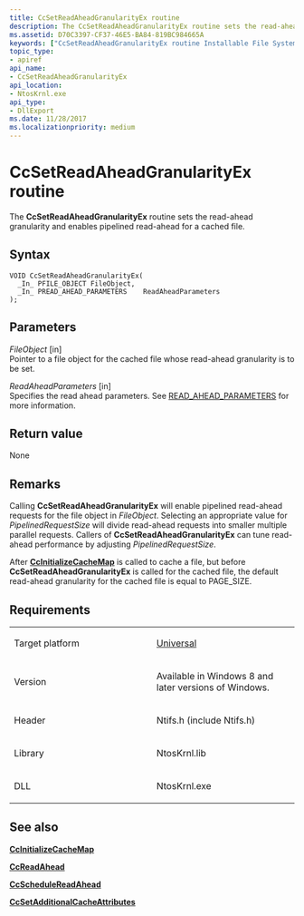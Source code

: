 ```yaml
---
title: CcSetReadAheadGranularityEx routine
description: The CcSetReadAheadGranularityEx routine sets the read-ahead granularity and enables pipelined read-ahead for a cached file.
ms.assetid: D70C3397-CF37-46E5-BA84-819BC984665A
keywords: ["CcSetReadAheadGranularityEx routine Installable File System Drivers"]
topic_type:
- apiref
api_name:
- CcSetReadAheadGranularityEx
api_location:
- NtosKrnl.exe
api_type:
- DllExport
ms.date: 11/28/2017
ms.localizationpriority: medium
---
```


# CcSetReadAheadGranularityEx routine


The **CcSetReadAheadGranularityEx** routine sets the read-ahead granularity and enables pipelined read-ahead for a cached file.

Syntax
------

```ManagedCPlusPlus
VOID CcSetReadAheadGranularityEx(
  _In_ PFILE_OBJECT FileObject,
  _In_ PREAD_AHEAD_PARAMETERS    ReadAheadParameters
);
```

Parameters
----------

*FileObject* \[in\]  
Pointer to a file object for the cached file whose read-ahead granularity is to be set.

*ReadAheadParameters* \[in\]  
Specifies the read ahead parameters. See [READ_AHEAD_PARAMETERS](read-ahead-parameters.md) for more information.

Return value
------------

None

Remarks
-------

Calling **CcSetReadAheadGranularityEx** will enable pipelined read-ahead requests for the file object in *FileObject*. Selecting an appropriate value for *PipelinedRequestSize* will divide read-ahead requests into smaller multiple parallel requests. Callers of **CcSetReadAheadGranularityEx** can tune read-ahead performance by adjusting *PipelinedRequestSize*.

After [**CcInitializeCacheMap**](/windows-hardware/drivers/ddi/ntifs/nf-ntifs-ccinitializecachemap) is called to cache a file, but before **CcSetReadAheadGranularityEx** is called for the cached file, the default read-ahead granularity for the cached file is equal to PAGE\_SIZE.

Requirements
------------

<table>
<colgroup>
<col width="50%" />
<col width="50%" />
</colgroup>
<tbody>
<tr class="odd">
<td align="left"><p>Target platform</p></td>
<td align="left"><a href="https://go.microsoft.com/fwlink/p/?linkid=531356" data-raw-source="[Universal](https://go.microsoft.com/fwlink/p/?linkid=531356)">Universal</a></td>
</tr>
<tr class="even">
<td align="left"><p>Version</p></td>
<td align="left"><p>Available in Windows 8 and later versions of Windows.</p></td>
</tr>
<tr class="odd">
<td align="left"><p>Header</p></td>
<td align="left">Ntifs.h (include Ntifs.h)</td>
</tr>
<tr class="even">
<td align="left"><p>Library</p></td>
<td align="left">NtosKrnl.lib</td>
</tr>
<tr class="odd">
<td align="left"><p>DLL</p></td>
<td align="left">NtosKrnl.exe</td>
</tr>
</tbody>
</table>

## See also


[**CcInitializeCacheMap**](/windows-hardware/drivers/ddi/ntifs/nf-ntifs-ccinitializecachemap)

[**CcReadAhead**](/previous-versions/ff539191(v=vs.85))

[**CcScheduleReadAhead**](/windows-hardware/drivers/ddi/ntifs/nf-ntifs-ccschedulereadahead)

[**CcSetAdditionalCacheAttributes**](/windows-hardware/drivers/ddi/ntifs/nf-ntifs-ccsetadditionalcacheattributes)

 

